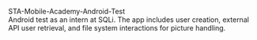 STA-Mobile-Academy-Android-Test
<br />
Android test as an intern at SQLi. The app includes user creation, external API user retrieval, and file system interactions for picture handling.

